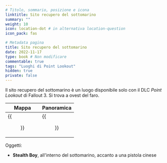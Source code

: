 ```yaml
---
# Titolo, sommario, posizione e icona
linktitle: Sito recupero del sottomarino
summary: ""
weight: 10
icon: location-dot # in alternativa location-question
icon_pack: fas

# Metadata pagina
title: Sito recupero del sottomarino
date: 2022-11-17
type: book # Non modificare
commentable: true
tags: "Luoghi di Point Lookout"
hidden: true
private: false 
---
```


Il sito recupero del sottomarino è un luogo disponibile solo con il DLC *Point Lookout* di Fallout 3. Si trova a ovest del faro.

| Mappa  | Panoramica |
| -----  | ---------- |
| {{<figure src="fo3/Sub_Recovery_Site_loc.webp">}}                   |  {{<figure src="fo3/Fo3PL_Chinese_Sub.webp">}}         | 

Oggetti:
- **Stealth Boy**, all'interno del sottomarino, accanto a una pistola cinese


